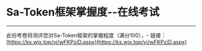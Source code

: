 # Sa-Token框架掌握度--在线考试

--- 

此份考卷将测评您对Sa-Token框架的掌握程度（满分100），- 链接：[https://ks.wjx.top/vj/wFKPziD.aspx](https://ks.wjx.top/vj/wFKPziD.aspx)

